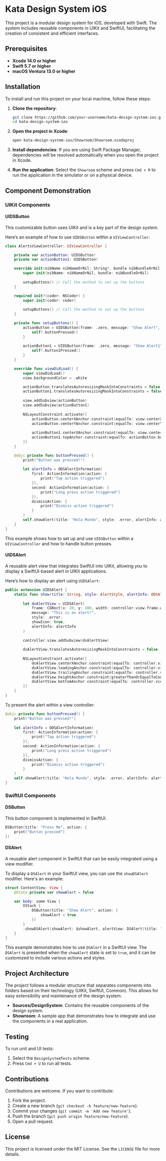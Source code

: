 
# Kata Design System iOS

This project is a modular design system for iOS, developed with Swift. The system includes reusable components in UIKit and SwiftUI, facilitating the creation of consistent and efficient interfaces.

## Prerequisites

- **Xcode 14.0 or higher**
- **Swift 5.7 or higher**
- **macOS Ventura 13.0 or higher**

## Installation

To install and run this project on your local machine, follow these steps:

1. **Clone the repository**:
   ```bash
   git clone https://github.com/your-username/kata-design-system-ios.git
   cd kata-design-system-ios
   ```

2. **Open the project in Xcode**:
   ```bash
   open kata-design-system-ios/Showroom/Showroom.xcodeproj
   ```

3. **Install dependencies**:
   If you are using Swift Package Manager, dependencies will be resolved automatically when you open the project in Xcode.

4. **Run the application**:
   Select the `Showroom` scheme and press `Cmd + R` to run the application in the simulator or on a physical device.

## Component Demonstration

### UIKit Components

#### UIDSButton
This customizable button uses UIKit and is a key part of the design system.

Here’s an example of how to use `UIDSButton` within a `UIViewController`:

```swift
class AlertsViewController: UIViewController {

    private var actionButton: UIDSButton!
    private var actionButton1: UIDSButton!

    override init(nibName nibNameOrNil: String?, bundle nibBundleOrNil: Bundle?) {
        super.init(nibName: nibNameOrNil, bundle: nibBundleOrNil)
        
        setupButtons() // Call the method to set up the buttons
    }

    required init?(coder: NSCoder) {
        super.init(coder: coder)
        
        setupButtons() // Call the method to set up the buttons
    }

    private func setupButtons() {
        actionButton = UIDSButton(frame: .zero, message: "Show Alert", style: .primary) { [weak self] in
            self?.buttonPressed()
        }
        
        actionButton1 = UIDSButton(frame: .zero, message: "Show Alert1", style: .alternative) { [weak self] in
            self?.button1Pressed()
        }
    }

    override func viewDidLoad() {
        super.viewDidLoad()
        view.backgroundColor = .white

        actionButton.translatesAutoresizingMaskIntoConstraints = false
        actionButton1.translatesAutoresizingMaskIntoConstraints = false
        
        view.addSubview(actionButton)
        view.addSubview(actionButton1)
        
        NSLayoutConstraint.activate([
            actionButton.centerXAnchor.constraint(equalTo: view.centerXAnchor),
            actionButton.centerYAnchor.constraint(equalTo: view.centerYAnchor),
            
            actionButton1.centerXAnchor.constraint(equalTo: view.centerXAnchor),
            actionButton1.topAnchor.constraint(equalTo: actionButton.bottomAnchor, constant: 20)
        ])
    }

    @objc private func buttonPressed() {
        print("Button was pressed!")
        
        let alertInfo = ODSAlertInformation(
            first: ActionInformation(action: {
                print("Tap action triggered")
            }),
            second: ActionInformation(action: {
                print("Long press action triggered")
            }),
            dismissAction: {
                print("Dismiss action triggered")
            }
        )
        self.showAlert(title: "Hola Mundo", style: .error, alertInfo: alertInfo)
    }
}
```

This example shows how to set up and use `UIDSButton` within a `UIViewController` and how to handle button presses.

#### UIDSAlert
A reusable alert view that integrates SwiftUI into UIKit, allowing you to display a SwiftUI-based alert in UIKit applications.

Here’s how to display an alert using `UIDSAlert`:

```swift
public extension UIDSAlert {
    static func show(title: String, style: AlertStyle, alertInfo: ODSAlertInformation, controller: UIViewController) {
      
        let dsAlertView = UIDSAlert(
            frame: CGRect(x: 20, y: 100, width: controller.view.frame.width - 40, height: 48),
            message: "This is an alert!",
            style: .error,
            showIcon: true,
            alertInfo: alertInfo
        )
        
        controller.view.addSubview(dsAlertView)
        
        dsAlertView.translatesAutoresizingMaskIntoConstraints = false
      
        NSLayoutConstraint.activate([
            dsAlertView.centerXAnchor.constraint(equalTo: controller.view.centerXAnchor),
            dsAlertView.leadingAnchor.constraint(equalTo: controller.view.leadingAnchor, constant: 16),
            dsAlertView.trailingAnchor.constraint(equalTo: controller.view.trailingAnchor, constant: -16),
            dsAlertView.heightAnchor.constraint(greaterThanOrEqualToConstant: 48),
            dsAlertView.bottomAnchor.constraint(equalTo: controller.view.safeAreaLayoutGuide.bottomAnchor, constant: 26)
        ])
    }
}
```

To present the alert within a view controller:

```swift
@objc private func buttonPressed() {
    print("Button was pressed!")
    
    let alertInfo = ODSAlertInformation(
        first: ActionInformation(action: {
            print("Tap action triggered")
        }),
        second: ActionInformation(action: {
            print("Long press action triggered")
        }),
        dismissAction: {
            print("Dismiss action triggered")
        }
    )
    self.showAlert(title: "Hola Mundo", style: .error, alertInfo: alertInfo)
}
```

### SwiftUI Components

#### DSButton
This button component is implemented in SwiftUI.

```swift
DSButton(title: "Press Me", action: {
    print("Button pressed")
})
```

#### DSAlert
A reusable alert component in SwiftUI that can be easily integrated using a view modifier.

To display a `DSAlert` in your SwiftUI view, you can use the `showDSAlert` modifier. Here's an example:

```swift
struct ContentView: View {
    @State private var showAlert = false

    var body: some View {
        VStack {
            DSButton(title: "Show Alert", action: {
                showAlert = true
            })
        }
        .showDSAlert(showAlert: $showAlert, alertView: DSAlert(title: "Alert", message: "This is a SwiftUI alert."))
    }
}
```

This example demonstrates how to use `DSAlert` in a SwiftUI view. The `DSAlert` is presented when the `showAlert` state is set to `true`, and it can be customized to include various actions and styles.

## Project Architecture

The project follows a modular structure that separates components into folders based on their technology (UIKit, SwiftUI, Common). This allows for easy extensibility and maintenance of the design system.

- **Sources/DesignSystem**: Contains the reusable components of the design system.
- **Showroom**: A sample app that demonstrates how to integrate and use the components in a real application.

## Testing

To run unit and UI tests:

1. Select the `DesignSystemTests` scheme.
2. Press `Cmd + U` to run all tests.

## Contributions

Contributions are welcome. If you want to contribute:

1. Fork the project.
2. Create a new branch (`git checkout -b feature/new-feature`).
3. Commit your changes (`git commit -m 'Add new feature'`).
4. Push the branch (`git push origin feature/new-feature`).
5. Open a pull request.

## License

This project is licensed under the MIT License. See the `LICENSE` file for more details.

